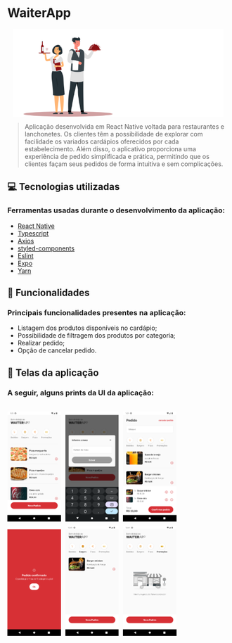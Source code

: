 # WaiterApp

<div style="display:flex; justify-content:center">
  <img height="200" src="./src/assets/readme_images/logo.svg" alt="Logo">
</div>

> Aplicação desenvolvida em React Native voltada para restaurantes e lanchonetes. Os clientes têm a possibilidade de explorar com facilidade os variados cardápios oferecidos por cada estabelecimento. Além disso, o aplicativo proporciona uma experiência de pedido simplificada e prática, permitindo que os clientes façam seus pedidos de forma intuitiva e sem complicações.

## 💻 Tecnologias utilizadas

### Ferramentas usadas durante o desenvolvimento da aplicação:

-   [React Native](https://reactnative.dev/)
-   [Typescript](https://www.typescriptlang.org/)
-   [Axios](https://axios-http.com/ptbr/docs/intro)
-   [styled-components](https://styled-components.com/)
-   [Eslint](https://eslint.org/)
-   [Expo](https://expo.dev/)
-   [Yarn](https://yarnpkg.com/)

## 📲 Funcionalidades

### Principais funcionalidades presentes na aplicação:

-   Listagem dos produtos disponíveis no cardápio;
-   Possibilidade de filtragem dos produtos por categoria;
-   Realizar pedido;
-   Opção de cancelar pedido.

## 🎨 Telas da aplicação

### A seguir, alguns prints da UI da aplicação:

<br/>

<div style="display: flex; flex-wrap: wrap; gap: 10px;">
<img height="250" src="./src/assets/readme_images/tela_inicial.png"/>
<img height="250" src="./src/assets/readme_images/selecionar_mesa.png"/>
<img height="250" src="./src/assets/readme_images/produtos_escolhidos.png"/>
<img height="250" src="./src/assets/readme_images/pedido_feito.png"/>
<img height="250" src="./src/assets/readme_images/filtro_com_resultado.png"/>
<img height="250" src="./src/assets/readme_images/filtro_sem_resultado.png"/>
</div>

##
